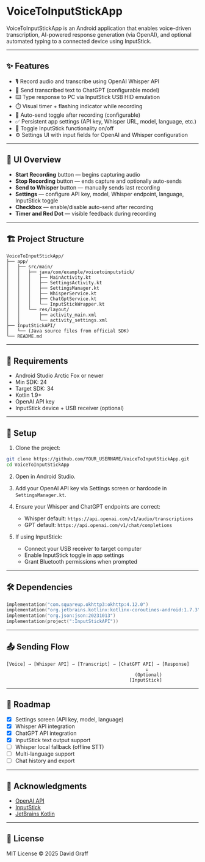 # VoiceToInputStickApp

VoiceToInputStickApp is an Android application that enables voice-driven transcription, AI-powered response generation (via OpenAI), and optional automated typing to a connected device using InputStick.

---

## ✨ Features

- 🎙️ Record audio and transcribe using OpenAI Whisper API
- 🤖 Send transcribed text to ChatGPT (configurable model)
- ⌨️ Type response to PC via InputStick USB HID emulation
- ⏱️ Visual timer + flashing indicator while recording
- 📨 Auto-send toggle after recording (configurable)
- ✅ Persistent app settings (API key, Whisper URL, model, language, etc.)
- 🔘 Toggle InputStick functionality on/off
- ⚙️ Settings UI with input fields for OpenAI and Whisper configuration

---

## 📸 UI Overview

- **Start Recording** button — begins capturing audio
- **Stop Recording** button — ends capture and optionally auto-sends
- **Send to Whisper** button — manually sends last recording
- **Settings** — configure API key, model, Whisper endpoint, language, InputStick toggle
- **Checkbox** — enable/disable auto-send after recording
- **Timer and Red Dot** — visible feedback during recording

---

## 🏗️ Project Structure

```plaintext
VoiceToInputStickApp/
├── app/
│   ├── src/main/
│   │   ├── java/com/example/voicetoinputstick/
│   │   │   ├── MainActivity.kt
│   │   │   ├── SettingsActivity.kt
│   │   │   ├── SettingsManager.kt
│   │   │   ├── WhisperService.kt
│   │   │   ├── ChatGptService.kt
│   │   │   └── InputStickWrapper.kt
│   │   └── res/layout/
│   │       ├── activity_main.xml
│   │       └── activity_settings.xml
├── InputStickAPI/
│   └── (Java source files from official SDK)
└── README.md
```

---

## 🧪 Requirements

- Android Studio Arctic Fox or newer
- Min SDK: 24  
- Target SDK: 34
- Kotlin 1.9+
- OpenAI API key
- InputStick device + USB receiver (optional)

---

## 🔐 Setup

1. Clone the project:

```bash
git clone https://github.com/YOUR_USERNAME/VoiceToInputStickApp.git
cd VoiceToInputStickApp
```

2. Open in Android Studio.

3. Add your OpenAI API key via Settings screen or hardcode in `SettingsManager.kt`.

4. Ensure your Whisper and ChatGPT endpoints are correct:
    - Whisper default: `https://api.openai.com/v1/audio/transcriptions`
    - GPT default: `https://api.openai.com/v1/chat/completions`

5. If using InputStick:
    - Connect your USB receiver to target computer
    - Enable InputStick toggle in app settings
    - Grant Bluetooth permissions when prompted

---

## 🛠️ Dependencies

```kotlin
implementation("com.squareup.okhttp3:okhttp:4.12.0")
implementation("org.jetbrains.kotlinx:kotlinx-coroutines-android:1.7.3")
implementation("org.json:json:20231013")
implementation(project(":InputStickAPI"))
```

---

## 📤 Sending Flow

```plaintext
[Voice] → [Whisper API] → [Transcript] → [ChatGPT API] → [Response]
                                                   ↓
                                               (Optional)
                                             [InputStick]
```

---

## 🚧 Roadmap

- [x] Settings screen (API key, model, language)
- [x] Whisper API integration
- [x] ChatGPT API integration
- [x] InputStick text output support
- [ ] Whisper local fallback (offline STT)
- [ ] Multi-language support
- [ ] Chat history and export

---

## 🤝 Acknowledgments

- [OpenAI API](https://platform.openai.com/)
- [InputStick](https://www.inputstick.com/)
- [JetBrains Kotlin](https://kotlinlang.org/)

---

## 📄 License

MIT License © 2025 David Graff
